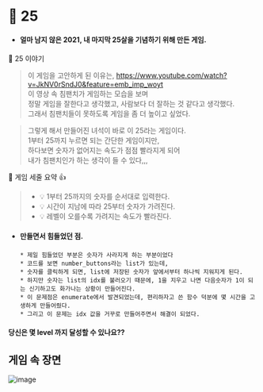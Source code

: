 # :star2: 25
  * #### 얼마 남지 않은 2021, 내 마지막 25살을 기념하기 위해 만든 게임.  
  
  

:small_orange_diamond: 25 이야기 
> 이 게임을 고안하게 된 이유는,
> https://www.youtube.com/watch?v=JkNV0rSndJ0&feature=emb_imp_woyt  
> 이 영상 속 침팬치가 게임하는 모습을 보며  
> 정말 게임을 잘한다고 생각했고, 사람보다 더 잘하는 것 같다고 생각했다.  
> 그래서 침팬치들이 못하도록 게임을 좀 더 높이고 싶었다.  

>그렇게 해서 만들어진 녀석이 바로 이 25라는 게임이다.  
>1부터 25까지 누르면 되는 간단한 게임이지만,  
>하다보면 숫자가 없어지는 속도가 점점 빨라지게 되어  
>내가 침팬치인가 하는 생각이 들 수 있다,,,  


:small_orange_diamond: 게임 세줄 요약 :+1:
> - 💡 1부터 25까지의 숫자를 순서대로 입력한다.
> - 💡 시간이 지남에 따라 25부터 숫자가 가려진다.
> - 💡 레벨이 오를수록 가려지는 속도가 빨라진다. 


 * #### 만들면서 힘들었던 점.
       * 제일 힘들었던 부분은 숫자가 사라지게 하는 부분이었다  
       * 코드를 보면 number_buttons라는 list가 있는데,  
       * 숫자를 클릭하게 되면, list에 저장된 숫자가 앞에서부터 하나씩 지워지게 된다.  
       * 하지만 숫자는 list의 idx를 불러오기 때문에, 1을 지우고 나면 다음숫자가 1이 되는 신기하고도 화가나는 상황이 만들어진다.  
       * 이 문제점은 enumerate에서 발견되었는데, 편리하자고 쓴 함수 덕분에 몇 시간을 고생하게 만들어줬다.   
       * 그리고 이 문제는 idx 값을 거꾸로 만들어주면서 해결이 되었다.  

#### 당신은 몇 level 까지 달성할 수 있나요??  

## 게임 속 장면
![image](https://user-images.githubusercontent.com/76839243/146950079-a76d693a-65e7-4899-b2c2-a136f4e5a557.png)


